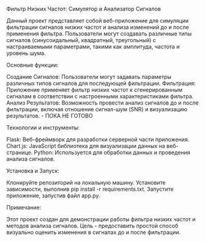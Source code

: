 Фильтр Низких Частот: Симулятор и Анализатор Сигналов

Данный проект представляет собой веб-приложение для симуляции фильтрации сигналов низких частот и анализа изменений до и после применения фильтра. Пользователи могут создавать различные типы сигналов (синусоидальный, квадратный, треугольный) с настраиваемыми параметрами, такими как амплитуда, частота и уровень шума.

Основные функции:

Создание Сигналов: Пользователи могут задавать параметры различных типов сигналов для последующей фильтрации.
Фильтрация: Приложение применяет фильтр низких частот к сгенерированным сигналам в соответствии с настроенными характеристиками фильтра.
Анализ Результатов: Возможность провести анализ сигналов до и после фильтрации, включая отношение сигнал-шум (SNR) и визуализацию результатов. - ПОКА НЕ ГОТОВО

Технологии и инструменты:

Flask: Веб-фреймворк для разработки серверной части приложения.
Chart.js: JavaScript библиотека для визуализации данных на веб-странице.
Python: Используется для обработки данных и проведения анализа сигналов.

Установка и Запуск:

Клонируйте репозиторий на локальную машину.
Установите зависимости, выполнив pip install -r requirements.txt.
Запустите приложение, запустив файл app.py.

Примечание:

Этот проект создан для демонстрации работы фильтра низких частот и методов анализа сигналов. Цель - предоставить простой способ визуально оценить изменения в сигналах до и после фильтрации.
